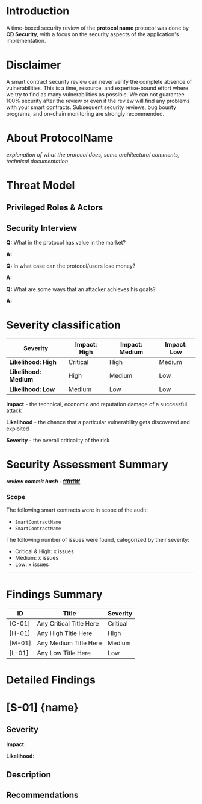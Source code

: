 # Introduction

A time-boxed security review of the **protocol name** protocol was done by **CD Security**, with a focus on the security aspects of the application's implementation.

# Disclaimer

A smart contract security review can never verify the complete absence of vulnerabilities. This is a time, resource, and expertise-bound effort where we try to find as many vulnerabilities as possible. We can not guarantee 100% security after the review or even if the review will find any problems with your smart contracts. Subsequent security reviews, bug bounty programs, and on-chain monitoring are strongly recommended.

# About **ProtocolName**

_explanation of what the protocol does, some architectural comments, technical documentation_

# Threat Model

## Privileged Roles & Actors

## Security Interview

**Q:** What in the protocol has value in the market?

**A:**

**Q:** In what case can the protocol/users lose money?

**A:**

**Q:** What are some ways that an attacker achieves his goals?

**A:**

# Severity classification

| Severity               | Impact: High | Impact: Medium | Impact: Low |
| ---------------------- | ------------ | -------------- | ----------- |
| **Likelihood: High**   | Critical     | High           | Medium      |
| **Likelihood: Medium** | High         | Medium         | Low         |
| **Likelihood: Low**    | Medium       | Low            | Low         |

**Impact** - the technical, economic and reputation damage of a successful attack

**Likelihood** - the chance that a particular vulnerability gets discovered and exploited

**Severity** - the overall criticality of the risk

# Security Assessment Summary

**_review commit hash_ - [fffffffff](url)**

### Scope

The following smart contracts were in scope of the audit:

- `SmartContractName`
- `SmartContractName`

The following number of issues were found, categorized by their severity:

- Critical & High: x issues
- Medium: x issues
- Low: x issues

---

# Findings Summary

| ID     | Title                   | Severity |
| ------ | ----------------------- | -------- |
| [C-01] | Any Critical Title Here | Critical |
| [H-01] | Any High Title Here     | High     |
| [M-01] | Any Medium Title Here   | Medium   |
| [L-01] | Any Low Title Here      | Low      |

# Detailed Findings

# [S-01] {name}

## Severity

**Impact:**

**Likelihood:**

## Description

## Recommendations
